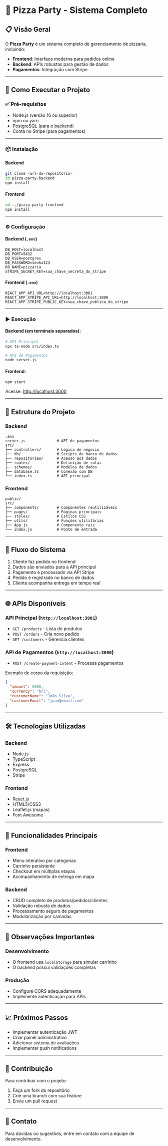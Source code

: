 # 🍕 Pizza Party - Sistema Completo

## 📋 Visão Geral

O **Pizza Party** é um sistema completo de gerenciamento de pizzaria, incluindo:

- **Frontend**: Interface moderna para pedidos online  
- **Backend**: APIs robustas para gestão de dados  
- **Pagamentos**: Integração com Stripe  

---

## 🚀 Como Executar o Projeto

### ✅ Pré-requisitos

- Node.js (versão 16 ou superior)  
- npm ou yarn  
- PostgreSQL (para o backend)  
- Conta no Stripe (para pagamentos)  

---

### 📦 Instalação

#### Backend

```bash
git clone <url-do-repositorio>
cd pizza-party-backend
npm install
```

#### Frontend

```bash
cd ../pizza-party-frontend
npm install
```

---

### ⚙️ Configuração

#### Backend (`.env`)

```env
DB_HOST=localhost
DB_PORT=5432
DB_USER=postgres
DB_PASSWORD=senha123
DB_NAME=pizzaria
STRIPE_SECRET_KEY=sua_chave_secreta_do_stripe
```

#### Frontend (`.env`)

```env
REACT_APP_API_URL=http://localhost:3001
REACT_APP_STRIPE_API_URL=http://localhost:3000
REACT_APP_STRIPE_PUBLIC_KEY=sua_chave_publica_do_stripe
```

---

### ▶️ Execução

#### Backend (em terminais separados):

```bash
# API Principal
npx ts-node src/index.ts

# API de Pagamentos
node server.js
```

#### Frontend:

```bash
npm start
```

Acesse: [http://localhost:3000](http://localhost:3000)

---

## 📂 Estrutura do Projeto

### Backend

```
.env
server.js              # API de pagamentos
src/
├── controllers/       # Lógica de negócio
├── db/                # Scripts de banco de dados
├── repositories/      # Acesso aos dados
├── routes/            # Definição de rotas
├── schemas/           # Modelos de dados
├── database.ts        # Conexão com DB
└── index.ts           # API principal
```

### Frontend

```
public/
src/
├── components/        # Componentes reutilizáveis
├── pages/             # Páginas principais
├── styles/            # Estilos CSS
├── utils/             # Funções utilitárias
├── App.js             # Componente raiz
└── index.js           # Ponto de entrada
```

---

## 🔄 Fluxo do Sistema

1. Cliente faz pedido no frontend  
2. Dados são enviados para a API principal  
3. Pagamento é processado via API Stripe  
4. Pedido é registrado no banco de dados  
5. Cliente acompanha entrega em tempo real  

---

## 🌐 APIs Disponíveis

### API Principal (`http://localhost:3001`)

- `GET /products` - Lista de produtos  
- `POST /orders` - Cria novo pedido  
- `GET /customers` - Gerencia clientes  

### API de Pagamentos (`http://localhost:3000`)

- `POST /create-payment-intent` - Processa pagamentos  

Exemplo de corpo da requisição:

```json
{
  "amount": 5000,
  "currency": "brl",
  "customerName": "João Silva",
  "customerEmail": "joao@email.com"
}
```

---

## 🛠 Tecnologias Utilizadas

### Backend

- Node.js  
- TypeScript  
- Express  
- PostgreSQL  
- Stripe  

### Frontend

- React.js  
- HTML5/CSS3  
- Leaflet.js (mapas)  
- Font Awesome  

---

## 🛒 Funcionalidades Principais

### Frontend

- Menu interativo por categorias  
- Carrinho persistente  
- Checkout em múltiplas etapas  
- Acompanhamento de entrega em mapa  

### Backend

- CRUD completo de produtos/pedidos/clientes  
- Validação robusta de dados  
- Processamento seguro de pagamentos  
- Modularização por camadas  

---

## 📌 Observações Importantes 

### Desenvolvimento

- O frontend usa `localStorage` para simular carrinho  
- O backend possui validações completas  

### Produção

- Configure CORS adequadamente  
- Implemente autenticação para APIs  

---

## 📈 Próximos Passos

- Implementar autenticação JWT  
- Criar painel administrativo  
- Adicionar sistema de avaliações  
- Implementar push notifications  

---

## 🤝 Contribuição

Para contribuir com o projeto:

1. Faça um fork do repositório  
2. Crie uma branch com sua feature  
3. Envie um pull request  

---

## 📧 Contato

Para dúvidas ou sugestões, entre em contato com a equipe de desenvolvimento.
